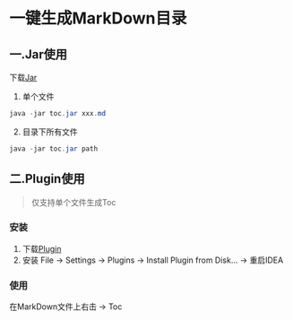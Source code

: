 # 一键生成MarkDown目录

## 一.Jar使用

下载[Jar](http://gitlab.ekwing.com/mird/Android/library/tocPlugin/blob/master/res/toc.jar)

1. 单个文件 
```java
java -jar toc.jar xxx.md
```

2. 目录下所有文件
```java
java -jar toc.jar path
```

## 二.Plugin使用

>仅支持单个文件生成Toc

### 安装
1. 下载[Plugin](http://gitlab.ekwing.com/mird/Android/library/tocPlugin/blob/master/res/plugin.zip)
2. 安装 File -> Settings -> Plugins -> Install Plugin from Disk... -> 重启IDEA

### 使用
在MarkDown文件上右击 -> Toc